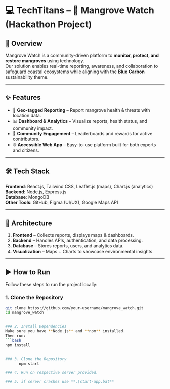 # 💻 TechTitans – 🌱 Mangrove Watch (Hackathon Project)  

## 🚀 Overview  
Mangrove Watch is a community-driven platform to **monitor, protect, and restore mangroves** using technology.  
Our solution enables real-time reporting, awareness, and collaboration to safeguard coastal ecosystems while aligning with the **Blue Carbon** sustainability theme.  

---

## ✨ Features  
- 📍 **Geo-tagged Reporting** – Report mangrove health & threats with location data.  
- 📊 **Dashboard & Analytics** – Visualize reports, health status, and community impact.  
- 🤝 **Community Engagement** – Leaderboards and rewards for active contributors.  
- 🌐 **Accessible Web App** – Easy-to-use platform built for both experts and citizens.  

---

## 🛠️ Tech Stack  
**Frontend**: React.js, Tailwind CSS, Leaflet.js (maps), Chart.js (analytics)  
**Backend**: Node.js, Express.js  
**Database**: MongoDB  
**Other Tools**: GitHub, Figma (UI/UX), Google Maps API  

---

## 🧩 Architecture  
1. **Frontend** – Collects reports, displays maps & dashboards.  
2. **Backend** – Handles APIs, authentication, and data processing.  
3. **Database** – Stores reports, users, and analytics data.  
4. **Visualization** – Maps + Charts to showcase environmental insights.  

---

## ▶️ How to Run  

Follow these steps to run the project locally:  

### 1. Clone the Repository  
```bash
git clone https://github.com/your-username/mangrove_watch.git
cd mangrove_watch


### 2. Install Dependencies
Make sure you have **Node.js** and **npm** installed.  
Then run:
```bash
npm install


### 3. Clone the Repository
      npm start

### 4. Run on respective server provided.

### 5. if serevr crashes use **.\start-app.bat**

